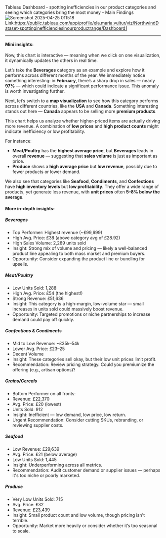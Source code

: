 Tableau Dashboard - spotting inefficiencies in our product categories and seeing which categories bring the most money - Main Findings 
![Screenshot 2025-04-25 011518](https://github.com/user-attachments/assets/966e9535-323e-4cb7-a5de-a83a833c663d)
Link:https://public.tableau.com/app/profile/ela.maria.vultur/viz/NorthwindDataset-spottinginefficienciesinourproductrange/Dashboard1

---

#### Mini insights:

Now, this chart is interactive — meaning when we click on one visualization, it dynamically updates the others in real time.

Let’s take the **Beverages** category as an example and explore how it performs across different months of the year. We immediately notice something interesting: in **February**, there’s a sharp drop in sales — nearly **97%** — which could indicate a significant performance issue. This anomaly is worth investigating further.

Next, let’s switch to a **map visualization** to see how this category performs across different countries, like the **USA** and **Canada**. Something interesting stands out here — **Canada** appears to be selling more **premium products**.

This chart helps us analyze whether higher-priced items are actually driving more revenue. A combination of **low prices** and **high product counts** might indicate inefficiency or low profitability.

For instance:
- **Meat/Poultry** has the **highest average price**, but **Beverages** leads in overall **revenue** — suggesting that **sales volume** is just as important as price.
- **Produce** shows a **high average price** but **low revenue**, possibly due to fewer products or lower demand.

We also see that categories like **Seafood**, **Condiments**, and **Confections** have **high inventory levels** but **low profitability**. They offer a wide range of products, yet generate less revenue, with **unit prices** often **5–8% below the average**.


#### More in-depth insights:
##### Beverages
* Top Performer: Highest revenue (~£99,699)
* High Avg. Price: £38 (above category avg of £28.92)
* High Sales Volume: 2,289 units sold
* Insight: Strong mix of volume and pricing — likely a well-balanced product line appealing to both mass market and premium buyers.
* Opportunity: Consider expanding the product line or bundling for upsells.

##### Meat/Poultry
* Low Units Sold: 1,288
* High Avg. Price: £54 (the highest!)
* Strong Revenue: £51,636
* Insight: This category is a high-margin, low-volume star — small increases in units sold could massively boost revenue.
* Opportunity: Targeted promotions or niche partnerships to increase demand could pay off quickly.

##### Confections & Condiments
* Mid to Low Revenue: ~£35k–54k
* Lower Avg. Price: £23–25
* Decent Volume
* Insight: These categories sell okay, but their low unit prices limit profit.
* Recommendation: Review pricing strategy. Could you premiumize the offering (e.g., artisan options)?

##### Grains/Cereals
* Bottom Performer on all fronts:
* Revenue: £22,370
* Avg. Price: £20 (lowest)
* Units Sold: 912
* Insight: Inefficient — low demand, low price, low return.
* Urgent Recommendation: Consider cutting SKUs, rebranding, or reviewing supplier costs.

##### Seafood
* Low Revenue: £29,639
* Avg. Price: £21 (below average)
* Low Units Sold: 1,445
* Insight: Underperforming across all metrics.
* Recommendation: Audit customer demand or supplier issues — perhaps it's too niche or poorly marketed.

##### Produce
* Very Low Units Sold: 715
* Avg. Price: £32
* Revenue: £23,439
* Insight: Small product count and low volume, though pricing isn't terrible.
* Opportunity: Market more heavily or consider whether it’s too seasonal to scale.

